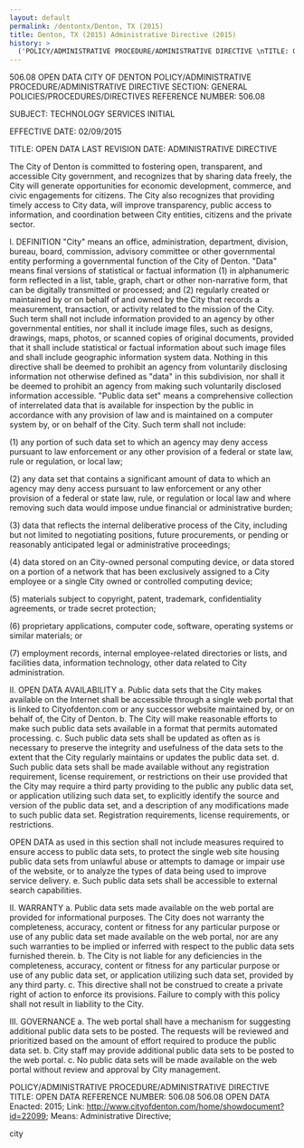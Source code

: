 ```yaml
---
layout: default
permalink: /dentontx/Denton, TX (2015)
title: Denton, TX (2015) Administrative Directive (2015)
history: >
  ('POLICY/ADMINISTRATIVE PROCEDURE/ADMINISTRATIVE DIRECTIVE \nTITLE: OPEN DATA REFERENCE NUMBER: 506.08 506.08 OPEN DATA\nEnacted: 2015; \nLink: http://www.cityofdenton.com/home/showdocument?id=22099;\nMeans: Administrative Directive;',)
---
```


<p/> <p>506.08 OPEN DATA CITY OF DENTON POLICY/ADMINISTRATIVE PROCEDURE/ADMINISTRATIVE DIRECTIVE SECTION: GENERAL POLICIES/PROCEDURES/DIRECTIVES REFERENCE NUMBER: 506.08 
<p> SUBJECT: TECHNOLOGY SERVICES INITIAL </p><p> EFFECTIVE DATE: 02/09/2015 </p><p> TITLE: OPEN DATA LAST REVISION DATE: ADMINISTRATIVE DIRECTIVE </p>
<p>The City of Denton is committed to fostering open, transparent, and accessible City government, and recognizes that by sharing data freely, the City will generate opportunities for economic development, commerce, and civic engagements for citizens. The City also recognizes that providing timely access to City data, will improve transparency, public access to information, and coordination between City entities, citizens and the private sector. </p>
<p>I. DEFINITION "City" means an office, administration, department, division, bureau, board, commission, advisory committee or other governmental entity performing a governmental function of the City of Denton. "Data" means final versions of statistical or factual information (1) in alphanumeric form reflected in a list, table, graph, chart or other non-narrative form, that can be digitally transmitted or processed; and (2) regularly created or maintained by or on behalf of and owned by the City that records a measurement, transaction, or activity related to the mission of the City. Such term shall not include information provided to an agency by other governmental entities, nor shall it include image files, such as designs, drawings, maps, photos, or scanned copies of original documents, provided that it shall include statistical or factual information about such image files and shall include geographic information system data. Nothing in this directive shall be deemed to prohibit an agency from voluntarily disclosing information not otherwise defined as "data" in this subdivision, nor shall it be deemed to prohibit an agency from making such voluntarily disclosed information accessible. "Public data set" means a comprehensive collection of interrelated data that is available for inspection by the public in accordance with any provision of law and is maintained on a computer system by, or on behalf of the City. Such term shall not include: 

 <p>(1) any portion of such data set to which an agency may deny access pursuant to law enforcement or any other provision of a federal or state law, rule or regulation, or local law; </p>
<p> (2) any data set that contains a significant amount of data to which an agency may deny access pursuant to law enforcement or any other provision of a federal or state law, rule, or regulation or local law and where removing such data would impose undue financial or administrative burden; </p>
<p>(3) data that reflects the internal deliberative process of the City, including but not limited to negotiating positions, future procurements, or pending or reasonably anticipated legal or administrative proceedings; </p>
<p>(4) data stored on an City-owned personal computing device, or data stored on a portion of a network that has been exclusively assigned to a City employee or a single City owned or controlled computing device; </p>
<p>(5) materials subject to copyright, patent, trademark, confidentiality agreements, or trade secret protection;</p>
<p>(6) proprietary applications, computer code, software, operating systems or similar materials; or </p>
<p>(7) employment records, internal employee-related directories or lists, and facilities data, information technology, other data related to City administration. </p>
<p>II. OPEN DATA AVAILABILITY a. Public data sets that the City makes available on the Internet shall be accessible through a single web portal that is linked to Cityofdenton.com or any successor website maintained by, or on behalf of, the City of Denton. b. The City will make reasonable efforts to make such public data sets available in a format that permits automated processing. c. Such public data sets shall be updated as often as is necessary to preserve the integrity and usefulness of the data sets to the extent that the City regularly maintains or updates the public data set. d. Such public data sets shall be made available without any registration requirement, license requirement, or restrictions on their use provided that the City may require a third party providing to the public any public data set, or application utilizing such data set, to explicitly identify the source and version of the public data set, and a description of any modifications made to such public data set. Registration requirements, license requirements, or restrictions.
</p>
<p> OPEN DATA as used in this section shall not include measures required to ensure access to public data sets, to protect the single web site housing public data sets from unlawful abuse or attempts to damage or impair use of the website, or to analyze the types of data being used to improve service delivery. e. Such public data sets shall be accessible to external search capabilities. </p>
<p>II. WARRANTY a. Public data sets made available on the web portal are provided for informational purposes. The City does not warranty the completeness, accuracy, content or fitness for any particular purpose or use of any public data set made available on the web portal, nor are any such warranties to be implied or inferred with respect to the public data sets furnished therein. b. The City is not liable for any deficiencies in the completeness, accuracy, content or fitness for any particular purpose or use of any public data set, or application utilizing such data set, provided by any third party. c. This directive shall not be construed to create a private right of action to enforce its provisions. Failure to comply with this policy shall not result in liability to the City. </p>
<p>III. GOVERNANCE a. The web portal shall have a mechanism for suggesting additional public data sets to be posted. The requests will be reviewed and prioritized based on the amount of effort required to produce the public data set. b. City staff may provide additional public data sets to be posted to the web portal. c. No public data sets will be made available on the web portal without review and approval by City management. </p>
</p>
<history>
 

POLICY/ADMINISTRATIVE PROCEDURE/ADMINISTRATIVE DIRECTIVE 
TITLE: OPEN DATA REFERENCE NUMBER: 506.08 506.08 OPEN DATA
Enacted: 2015; 
Link: http://www.cityofdenton.com/home/showdocument?id=22099;
Means: Administrative Directive;

</history>

<tags>

<tag>city</tag>



</tags>
</p>